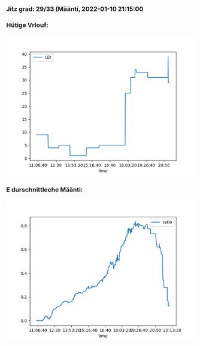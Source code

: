 ### Jitz grad: 29/33 (Määnti, 2022-01-10 21:15:00

### Hütige Vrlouf:
![Graph](Today.png)

### E durschnittleche Määnti:
![Graph](Määnti.png)